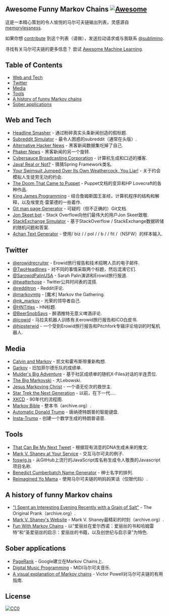 ## Awesome Funny Markov Chains [![Awesome](https://cdn.rawgit.com/sindresorhus/awesome/d7305f38d29fed78fa85652e3a63e154dd8e8829/media/badge.svg)](https://github.com/sindresorhus/awesome)

这是一本精心策划的令人愉悦的马尔可夫链输出列表，灵感源自 [memorylessness](https://en.wikipedia.org/wiki/Memorylessness).

如果你想 [contribute](https://github.com/sublimino/awesome-funny-markov/blob/master/contributing.md) 到这个列表（请做），发送拉动请求或与我联系 [@sublimino](https://twitter.com/sublimino). 

 寻找有关马尔可夫链的更多信息？  尝试 [Awesome Machine Learning](https://github.com/josephmisiti/awesome-machine-learning).


## Table of Contents

- [Web and Tech](#web-and-tech)
- [Twitter](#twitter)
- [Media](#media)
- [Tools](#tools)
- [A history of funny Markov chains](#a-history-of-funny-markov-chains)
- [Sober applications](#sober-applications)


## Web and Tech

- [Headline Smasher](http://www.headlinesmasher.com/best/all) - 通过粉碎真实头条新闻创造的假标题.
- [Subreddit Simulator](https://www.reddit.com/r/subredditsimulator) - 最令人困惑的subreddit（通常在头版）.
- [Alternative Hacker News](https://news.ycombniator.com/) - 黑客新闻数据集吃掉了自己.
- [Phaker News](http://lou.wtf/phaker-news/) - 黑客新闻的另一个旋转.
- [Cybersauce Broadcasting Corporation](http://www.x11r5.com/radio/) - 计算机生成和口述的播客.
- [Java! Real or Not?](http://java.metagno.me/) - 猜猜Spring Framework类名.
- [Your Swimsuit Jumped Over Its Own Weathercock, You Liar!](http://patchworkdollgames.com/yourswimsuit/) - 关于约会模拟人生徒劳无功的约会.
- [The Doom That Came to Puppet](http://thedoomthatcametopuppet.tumblr.com/) -  Puppet文档的变异和HP Lovecraft的各种作品.
- [King James Programming](http://kingjamesprogramming.tumblr.com/) - 结合詹姆斯国王圣经，计算机程序的结构和解释，以及埃里克·雷蒙德的一些着作.
- [Git man page Generator](http://git-man-page-generator.lokaltog.net/) - 可疑的（但不正确的）Git文档.
- [Jon Skeet bot](https://stackoverflow.blog/2018/01/15/thanks-million-jon-skeet/) -  Stack Overflow向他们最伟大的用户Jon Skeet致敬.
- [StackExchange Simulator](https://se-simulator.lw1.at/) - 基于StackOverflow / StackExchange数据转储的随机问题和答案.
- [4chan Text Generator](https://github.com/02sh/4chanMarkovText) - 使用/ biz / / pol / / b / / fit /（NSFW）的样本输入.

## Twitter

- [@erowidrecruiter](https://twitter.com/erowidrecruiter) -  Erowid旅行报告和技术招聘人员的电子邮件.
- [@TwoHeadlines](https://twitter.com/TwoHeadlines) - 对不同的事情采取两个标题，然后混淆它们.
- [@SarowidPalinUSA](https://twitter.com/SarowidPalinUSA) -  Sarah Palin演讲和Erowid旅行报道.
- [@twatterhose](https://twitter.com/twatterhose) -  Twitter公共时间表的混搭.
- [@redditron](https://twitter.com/redditron) -  Reddit评论.
- [@markovmtg](https://twitter.com/markovmtg) -  [魔术] Markov the Gathering.
- [@nk_markov](https://twitter.com/nk_markov) - 光荣的领导者自己.
- [@HNTitles](https://twitter.com/HNTitles) -  HN标题.
- [@BeerSnobSays](https://twitter.com/BeerSnobSays) - 醉酒推特无意义啤酒评论.
- [@icowid](https://twitter.com/icowid) - 马拉夫机器人训练有关erowid旅行报告和ICO白皮书.
- [@hipsterwid](https://twitter.com/hipsterwid) - 一个受到Erowid旅行报告和Pitchfork专辑评论培训的时髦机器人.


## Media

- [Calvin and Markov](http://joshmillard.com/markov/calvin/) - 凯文和霍布斯带重新构想.
- [Garkov](http://joshmillard.com/garkov/) - 旧加菲尔德乐队的成绩单.
- [Mulder's Big Adventure](http://muldersbigadventure.com/markov/) - 基于社区成绩单的随机X-Files对话的半连贯位.
- [The Big Markovski](http://joshmillard.com/markov/lebowski/) - 大Lebowski.
- [Jesus Markoving Christ](http://joshmillard.com/markov/christ/) - 一个语无伦次的救世主.
- [Star Trek the Next Generation](http://joshmillard.com/markov/sttng/) - 以前，在下一代....
- [XKCD](https://xkcd.com/210/) -  90年代的流程图.
- [Markov Bible](https://web.archive.org/web/20081224025955/http://www.markovbible.com/) - 整本书（archive.org）.
- [Automatic Donald Trump](https://filiph.github.io/markov/) - 唐纳德特朗普的智能键盘.
- [Insta-Trump](http://trump.frost.works/) - 创建一个数学生成的特朗普语音.


## Tools

- [That Can Be My Next Tweet](http://yes.thatcan.be/my/next/tweet/) - 根据现有消息的DNA生成未来的推文.
- [Mark V. Shaney at Your Service](http://www.yisongyue.com/shaney/) - 交互马尔可夫的例子.
- [foswig.js](http://mrsharpoblunto.github.io/foswig.js/) - 从GitHub上流行的JavaScript库名称生成令人敬畏的Javascript项目名称.
- [Benedict Cumberbatch Name Generator](http://benedictcumberbatchgenerator.tumblr.com/) - 绅士名字的排列.
- [Reimagined Yo Mama](https://github.com/Trshant/reimagined-yomama) - 使用马尔可夫链的哟妈妈笑话（仅限代码）.

## A history of funny Markov chains

- ["I Spent an Interesting Evening Recently with a Grain of Salt"](https://web.archive.org/web/20011101013348/http://www.sincity.com/penn-n-teller/pcc/shaney.html) -  The Original Prank（archive.org）.
- [Mark V. Shaney's Website](https://web.archive.org/web/19970418070034/http://softway.com.au/people/mvs/) -  Mark V. Shaney最精彩的时刻（archive.org）.
- [Fun With Markov Chains](http://www.eblong.com/zarf/markov/) - 以“爱丽丝在爱尔西诺：爱丽丝的书和哈姆雷特”和“圣爱丽丝的启示：爱丽丝的书籍，以及创世纪与启示录”为特色.


## Sober applications

- [PageRank](https://en.wikipedia.org/wiki/PageRank?oldformat=true#Damping_factor) -  Google建立在Markov Chains上.
- [Digital Music Programming](http://peabody.sapp.org/class/dmp2/lab/markov1/) -  MIDI马尔可夫音乐.
- [A visual explanation of Markov chains](http://setosa.io/blog/2014/07/26/markov-chains/) -  Victor Powell对马尔可夫链的有用指南.


## License

[![CC0](http://mirrors.creativecommons.org/presskit/buttons/88x31/svg/cc-zero.svg)](https://creativecommons.org/publicdomain/zero/1.0/)
